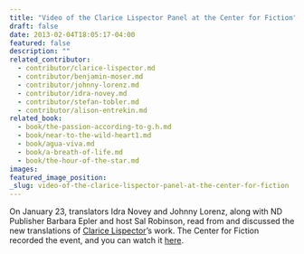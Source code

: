 ```yaml
---
title: "Video of the Clarice Lispector Panel at the Center for Fiction"
draft: false
date: 2013-02-04T18:05:17-04:00
featured: false
description: ""
related_contributor:
  - contributor/clarice-lispector.md
  - contributor/benjamin-moser.md
  - contributor/johnny-lorenz.md
  - contributor/idra-novey.md
  - contributor/stefan-tobler.md
  - contributor/alison-entrekin.md
related_book:
  - book/the-passion-according-to-g.h.md
  - book/near-to-the-wild-heart1.md
  - book/agua-viva.md
  - book/a-breath-of-life.md
  - book/the-hour-of-the-star.md
images:
featured_image_position: 
_slug: video-of-the-clarice-lispector-panel-at-the-center-for-fiction
---
```


On January 23, translators Idra Novey and Johnny Lorenz, along with ND Publisher Barbara Epler and host Sal Robinson, read from and discussed the new translations of [Clarice Lispector](http://ndbooks.com/author/clarice-lispector)’s work. The Center for Fiction recorded the event, and you can watch it [here](http://www.centerforfiction.org/calendar/new-directions-for-clarice-lispector/). 

